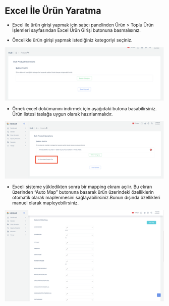 # Excel İle Ürün Yaratma

* Excel ile ürün girişi yapmak için satıcı panelinden Ürün > Toplu Ürün İşlemleri sayfasından Excel Ürün Girişi butonuna basmalısınız. 

* Öncelikle ürün girişi yapmak istediğiniz kategoriyi seçiniz. 

![screenshot](https://github.com/profcode1/a101docs/blob/main/m/excelimport.png)


* Örnek excel dokümanını indirmek için aşağıdaki butona basabilirsiniz. Ürün listesi taslağa uygun olarak hazırlanmalıdır. 

![screenshot](https://github.com/profcode1/a101docs/blob/main/m/excelimport2.png)

* Exceli sisteme yükledikten sonra bir mapping ekranı açılır. Bu ekran üzerinden “Auto Map” butonuna basarak ürün üzerindeki özelliklerin otomatik olarak maplenmesini sağlayabilirsiniz.Bunun dışında özellikleri manuel olarak mapleyebilirsiniz. 

![screenshot](https://github.com/profcode1/a101docs/blob/main/m/excelimport3.png)






